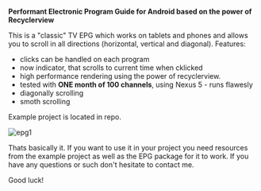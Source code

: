 <b>Performant Electronic Program Guide for Android based on the power of Recyclerview </b>

This is a "classic" TV EPG which works on tablets and phones and allows you to scroll in all directions (horizontal, vertical and diagonal). 
Features:
- clicks can be handled on each program
- now indicator, that scrolls to current time when cklicked
- high performance rendering using the power of recyclerview. 
- tested with <b>ONE month of 100 channels</b>, using Nexus 5 - runs flawesly
- diagonally scrolling
- smoth scrolling

Example project is located in repo.

![epg1](https://user-images.githubusercontent.com/3800514/64890600-b3a70d80-d678-11e9-9139-73d888ca529b.png)

Thats basically it. If you want to use it in your project you need resources from the example project as well as the EPG package for it to work. If you have any questions or such don't hesitate to contact me.

Good luck!
